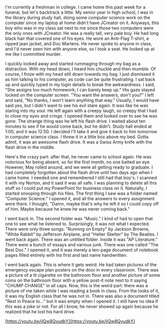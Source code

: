 I'm currently a freshman in college. I came home this past week for a funeral, but let's backtrack a little. My senior year in high school, I was in the library during study hall, doing some computer science work on the computer since my laptop at home didn't have JCreator on it. Anyways, this boy who was in my class sat next to me since those two computers were the only ones with JCreator. He was a really tall, very pale boy. He had long black hair that covered one of his eyes. He wore an Anti-Flag T-shirt, a ripped jean jacket, and Doc Martens. He never spoke to anyone in class, and I'd never seen him with anyone else, so I took a seat. He looked up at me like I committed murder.

 I quickly looked away and started rummaging through my bag as a distraction. With my head down, I heard him chuckle and then mumble. Of course, I froze with my head still down towards my bag. I just dismissed it as him talking to his computer, as code can be quite frustrating. I sat back up and quickly typed in my login details to break the awkwardness. I said, "She assigns too much homework; I can barely keep up." His gaze stayed locked on the computer screen. "You want the answers, don't you?" I left and said, "No thanks, I won't learn anything that way." Usually, I would have said yes, but I didn't want to see his evil stare again. It was like he was staring into my soul. He left again with a creepy laugh, so creepy that I had to close my eyes and cringe. I opened them and looked over to see he was gone. The strange thing was he left his flash drive. I waited about ten minutes to see if he would come back, but he didn’t. Study hall ended at 1:00, and it was 12:50. I decided I'll take it and give it back to him tomorrow in computer science class. I threw it in a little box above my bed. Gotta admit, it was an awesome flash drive. It was a Swiss Army knife with the flash drive in the middle.

Here's the crazy part: after that, he never came to school again. He was notorious for being absent, so for the first month, no one batted an eye. However, May rolled around, and we were all getting ready to graduate. I had completely forgotten about the flash drive until two days ago when I came home. I needed one and remembered I still had that boy's. I scanned it with my Norton, and it said it was all safe. I was planning to delete all this stuff so I could put my PowerPoint for business class on it. Naturally, I started snooping through his files. The first thing I saw was a folder named "Computer Science." I opened it, and all the answers to every assignment were there. I thought, "Damn, maybe that's why he left it so I could copy off of him. Maybe because he knew he was never coming back."

I went back in. The second folder was "Music." I kind of had to open that one to see what he listened to. Surprisingly, it was not what I expected. There were only three songs: "Running on Empty" by Jackson Browne, "White Rabbit" by Jefferson Airplane, and "Helter Skelter" by The Beatles. I went back again. There was an untitled folder. Inside it was "AP Literature." There were a bunch of essays and various junk. There was one called "The Best Doc." I opened it, and it was merely a ten-page document of notebook pages filled entirely with his first and last name handwritten.

I went back again. This is where it gets weird. He had taken pictures of the emergency escape plan posters on the door in every classroom. There was a picture of a lit cigarette on the bathroom floor and another picture of some coins on the bathroom floor with a yellow post-it note next to it saying "CHUMP CHANGE" in all caps. Now, this is the weird part: there was a picture of me taken while I was reading a book in class. From the looks of it, it was my English class that he was not in. There was also a document titled "Rest in Peace to..." but it was empty when I opened it. I still have no idea if this was a joke or not. For all I know, he never showed up again because he realized that he lost his hard drive.

[https://youtu.be/ilQw8QyudkY](https://youtu.be/ilQw8QyudkY)